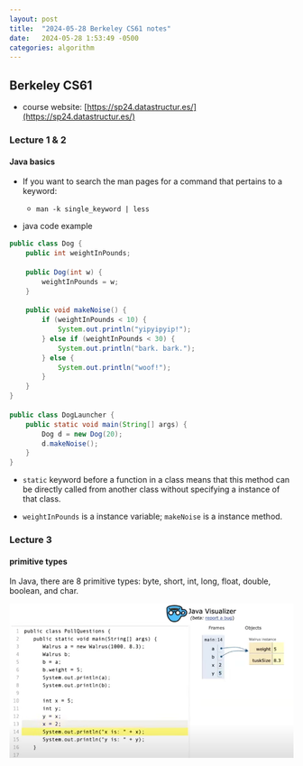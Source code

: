 ```yaml
---
layout: post
title:  "2024-05-28 Berkeley CS61 notes"
date:   2024-05-28 1:53:49 -0500
categories: algorithm
---
```

## Berkeley CS61 

- course website: [https://sp24.datastructur.es/](https://sp24.datastructur.es/)

### Lecture 1 & 2

#### Java basics

- If you want to search the man pages for a command that pertains to a keyword:
  + `man -k single_keyword | less`

- java code example

```java
public class Dog {
    public int weightInPounds;

    public Dog(int w) {
        weightInPounds = w;
    }

    public void makeNoise() {
        if (weightInPounds < 10) {
            System.out.println("yipyipyip!");
        } else if (weightInPounds < 30) {
            System.out.println("bark. bark.");
        } else {
            System.out.println("woof!");
        }    
    }
}

public class DogLauncher {
    public static void main(String[] args) {
        Dog d = new Dog(20);
        d.makeNoise();
    }
}
```

- `static` keyword before a function in a class means that this method can be directly called from another class without specifying a instance of that class.
 
- `weightInPounds` is a instance variable; `makeNoise` is a instance method.

### Lecture 3

#### primitive types

In Java, there are 8 primitive types: byte, short, int, long, float, double, boolean, and char.

![s1](/assets/2024-05-28/s1.png)
